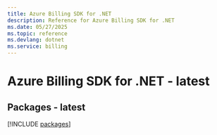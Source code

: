 ```yaml
---
title: Azure Billing SDK for .NET
description: Reference for Azure Billing SDK for .NET
ms.date: 05/27/2025
ms.topic: reference
ms.devlang: dotnet
ms.service: billing
---
```

# Azure Billing SDK for .NET - latest
## Packages - latest
[!INCLUDE [packages](billing-index.md)]